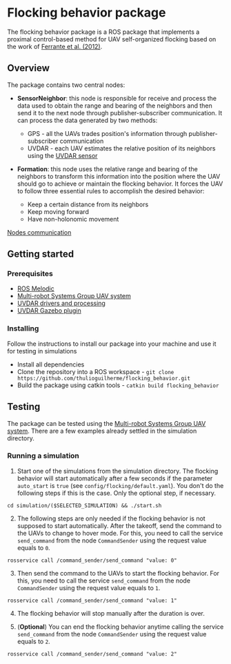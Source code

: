 # Flocking behavior package

The flocking behavior package is a ROS package that implements a proximal control-based method for UAV self-organized flocking based on the work of [Ferrante et al. (2012)](https://journals.sagepub.com/doi/10.1177/1059712312462248).

## Overview

The package contains two central nodes:

* **SensorNeighbor**: this node is responsible for receive and process the data used to obtain the range and bearing of the neighbors and then send it to the next node through publisher-subscriber communication. It can process the data generated by two methods:
	* GPS - all the UAVs trades position's information through publisher-subscriber communication
	* UVDAR - each UAV estimates the relative position of its neighbors using the [UVDAR sensor](https://github.com/ctu-mrs/uvdar_core)

* **Formation**: this node uses the relative range and bearing of the neighbors to transform this information into the position where the UAV should go to achieve or maintain the flocking behavior. It forces the UAV to follow three essential rules to accomplish the desired behavior:
	* Keep a certain distance from its neighbors
	* Keep moving forward
	* Have non-holonomic movement

[Nodes communication](https://pastebin.com/raw/YLJutKER)

## Getting started

### Prerequisites
* [ROS Melodic](http://wiki.ros.org/melodic)
* [Multi-robot Systems Group UAV system](https://github.com/ctu-mrs/mrs_uav_system)
* [UVDAR drivers and processing](https://github.com/ctu-mrs/uvdar_core)
* [UVDAR Gazebo plugin](https://github.com/ctu-mrs/uvdar_gazebo_plugin)

### Installing

Follow the instructions to install our package into your machine and use it for testing in simulations

* Install all dependencies
* Clone the repository into a ROS workspace - `git clone https://github.com/thulioguilherme/flocking_behavior.git`
* Build the package using catkin tools - `catkin build flocking_behavior`

## Testing

The package can be tested using the [Multi-robot Systems Group UAV system](https://github.com/ctu-mrs/mrs_uav_system). There are a few examples already settled in the simulation directory.

### Running a simulation

1. Start one of the simulations from the simulation directory. The flocking behavior will start automatically after a few seconds if the parameter `auto_start` is `true` (see `config/flocking/default.yaml`). You don't do the following steps if this is the case. Only the optional step, if necessary. 
```
cd simulation/($SELECTED_SIMULATION) && ./start.sh
```

2. The following steps are only needed if the flocking behavior is not supposed to start automatically. After the takeoff, send the command to the UAVs to change to hover mode. For this, you need to call the service `send_command` from the node `CommandSender` using the request value equals to `0`.
```
rosservice call /command_sender/send_command "value: 0"
``` 

3. Then send the command to the UAVs to start the flocking behavior. For this, you need to call the service `send_command` from the node `CommandSender` using the request value equals to `1`.
```
rosservice call /command_sender/send_command "value: 1"
``` 

4. The flocking behavior will stop manually after the duration is over.

5. (**Optional**) You can end the flocking behavior anytime calling the service `send_command` from the node `CommandSender` using the request value equals to `2`.
```
rosservice call /command_sender/send_command "value: 2"
```
